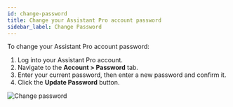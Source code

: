 ```yaml
---
id: change-password
title: Change your Assistant Pro account password
sidebar_label: Change Password
---
```


To change your Assistant Pro account password:

1. Log into your Assistant Pro account.
2. Navigate to the **Account > Password** tab.
3. Enter your current password, then enter a new password and confirm it.
4. Click the **Update Password** button.

![Change password](/img/assistant/cloud--account-settings--change-password--1.jpg)
